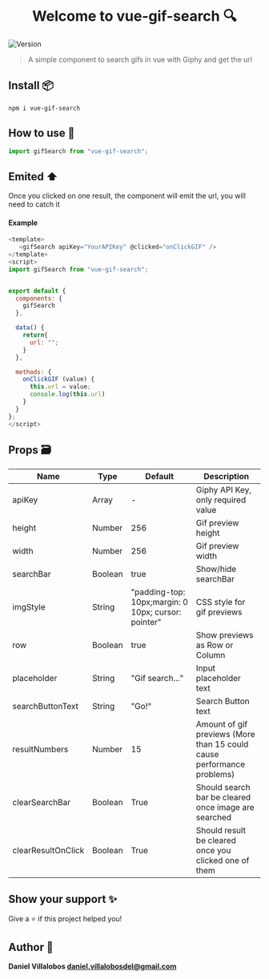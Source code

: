 <h1 align="center">Welcome to vue-gif-search 🔍</h1>
<p>
  <img alt="Version" src="https://img.shields.io/badge/version-1.0.0-blue.svg?cacheSeconds=2592000" />
</p>

> A simple component to search gifs in vue with Giphy and get the url

## Install 📦

```sh
npm i vue-gif-search
```

## How to use 📝

```javascript
import gifSearch from "vue-gif-search";
```

## Emited :arrow_up:

Once you clicked on one result, the component will emit the url, you will need to catch it

#### Example

```javascript
<template>
   <gifSearch apiKey="YourAPIKey" @clicked="onClickGIF" />
</template>
<script>
import gifSearch from "vue-gif-search";


export default {
  components: {
    gifSearch
  },

  data() {
    return{
      url: "";
    }
  },

  methods: {
    onClickGIF (value) {
      this.url = value;
      console.log(this.url)
    }
  }
};
</script>
```

## Props 🗃

| Name               | Type    | Default                                             | Description                                                            |
| ------------------ | ------- | --------------------------------------------------- | ---------------------------------------------------------------------- |
| apiKey             | Array   | -                                                   | Giphy API Key, only required value                                     |
| height             | Number  | 256                                                 | Gif preview height                                                     |
| width              | Number  | 256                                                 | Gif preview width                                                      |
| searchBar          | Boolean | true                                                | Show/hide searchBar                                                    |
| imgStyle           | String  | "padding-top: 10px;margin: 0 10px; cursor: pointer" | CSS style for gif previews                                             |
| row                | Boolean | true                                                | Show previews as Row or Column                                         |
| placeholder        | String  | "Gif search..."                                     | Input placeholder text                                                 |
| searchButtonText   | String  | "Go!"                                               | Search Button text                                                     |
| resultNumbers      | Number  | 15                                                  | Amount of gif previews (More than 15 could cause performance problems) |
| clearSearchBar     | Boolean | True                                                | Should search bar be cleared once image are searched                   |
| clearResultOnClick | Boolean | True                                                | Should result be cleared once you clicked one of them                  |

## Show your support ✨

Give a ⭐️ if this project helped you!

## Author 👷

**Daniel Villalobos <daniel.villalobosdel@gmail.com>**
